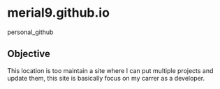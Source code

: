 # merial9.github.io
personal_github

## Objective
  This location is too maintain a site where I can put multiple projects and update them, this site is basically focus on my carrer as a developer.
